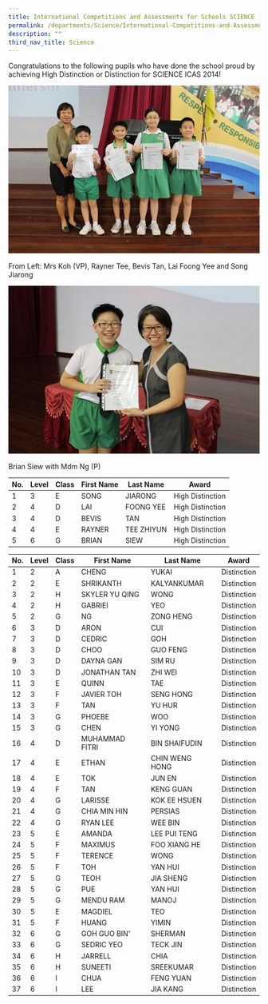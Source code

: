 ```yaml
---
title: International Competitions and Assessments for Schools SCIENCE (ICAS) 2014
permalink: /departments/Science/International-Competitions-and-Assessments-for-Schools-SCIENCE-ICAS-2014
description: ""
third_nav_title: Science
---
```

Congratulations to the following pupils who have done the school proud by achieving High Distinction or Distinction for SCIENCE ICAS 2014!

![](/images/NSWSC.jpg)

From Left: Mrs Koh (VP), Rayner Tee, Bevis Tan, Lai Foong Yee and Song Jiarong

![](/images/NSWSC1.jpg)

Brian Siew with Mdm Ng (P)



| No. | Level | Class | First Name | Last Name | Award |
| -------- | -------- | -------- | -------- | -------- | -------- |
| 1	| 3	|E	|SONG	|JIARONG	|High Distinction
|2	|4	|D	|LAI	|FOONG YEE	|High Distinction
|3	|4	|D	|BEVIS|	TAN|	High Distinction
|4	|4	|E	|RAYNER	|TEE ZHIYUN	|High Distinction
|5	|6	|G	|BRIAN	|SIEW	|High Distinction|

| No. | Level | Class | First Name | Last Name | Award |
| -------- | -------- | -------- | -------- | -------- | -------- |
|1	|2	|A	|CHENG	|YUKAI	|Distinction 
|2	|2|	E	|SHRIKANTH	|KALYANKUMAR	|Distinction 
|3|	2	|H	|SKYLER YU QING	|WONG|	Distinction 
|4	|2	|H	|GABRIEI	|YEO	|Distinction 
|5	|2	|G	|NG	|ZONG HENG	|Distinction 
|6	|3|	D	|ARON	|CUI	|Distinction 
|7	|3	|D	|CEDRIC	|GOH	|Distinction 
|8	|3	|D	|CHOO	|GUO FENG	|Distinction 
|9	|3	|D	|DAYNA GAN|	SIM RU	|Distinction 
|10	|3|D	|JONATHAN TAN	|ZHI WEI	|Distinction 
|11	|3	|E	|QUINN	|TAE	|Distinction 
|12	|3	|F	|JAVIER TOH	|SENG HONG	|Distinction 
|13	|3	|F	|TAN	|YU HUR	|Distinction 
|14	|3	|G	|PHOEBE	|WOO|	Distinction 
|15	|3	|G	|CHEN	|YI YONG	|Distinction 
|16	|4	|D	|MUHAMMAD FITRI|	BIN SHAIFUDIN	|Distinction 
|17	|4	|E	|ETHAN	|CHIN WENG HONG	|Distinction 
|18	|4	|E	|TOK	|JUN EN	|Distinction 
|19	|4	|F	|TAN	|KENG GUAN	|Distinction 
|20	|4	|G	|LARISSE	|KOK EE HSUEN	|Distinction 
|21	|4	|G	|CHIA MIN HIN	|PERSIAS	|Distinction 
|22	|4	|G	|RYAN LEE	|WEE BIN	|Distinction 
|23	|5	|E	|AMANDA |	LEE PUI TENG	|Distinction 
|24|	5|	F	|MAXIMUS	|FOO XIANG HE	|Distinction 
|25	|5	|F	|TERENCE	|WONG	|Distinction 
|26	|5	|F	|TOH|	YAN HUI	|Distinction 
|27	|5	|G	|TEOH	|JIA SHENG	|Distinction 
|28	|5	|G	|PUE	|YAN HUI	|Distinction 
|29	|5	|G	|MENDU RAM	|MANOJ	|Distinction 
|30	|5	|E	|MAGDIEL	|TEO	|Distinction 
|31	|5	|F	|HUANG	|YIMIN	|Distinction 
|32|	6	|G	|GOH GUO BIN'	|SHERMAN	|Distinction 
|33	|6	|G	|SEDRIC YEO	|TECK JIN	|Distinction 
|34	|6	|H	|JARRELL	|CHIA	|Distinction 
|35	|6|	H	|SUNEETI	|SREEKUMAR	|Distinction 
|36|	6|	I	|CHUA	|FENG YUAN	|Distinction 
|37|	6	|I	|LEE	|JIA KANG	|Distinction 


